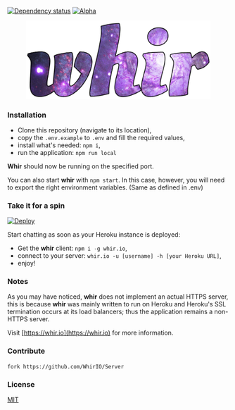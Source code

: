 [![Dependency status](https://gemnasium.com/badges/github.com/WhirIO/Server.svg)](https://gemnasium.com/github.com/WhirIO/Server)
[![Alpha](https://img.shields.io/badge/status-alpha-8456AC.svg)](https://github.com/WhirIO/Server)

<p align="center">
  <a href="http://whir.io"><img src="media/whir.png" alt="whir.io" width="420" /></a>
</p>


### Installation

- Clone this repository (navigate to its location),
- copy the `.env.example` to `.env` and fill the required values,
- install what's needed: `npm i`,
- run the application: `npm run local`

**Whir** should now be running on the specified port.

You can also start **whir** with `npm start`. In this case, however, you will need to export the right environment variables. (Same as defined in .env)


### Take it for a spin
[![Deploy](https://www.herokucdn.com/deploy/button.svg)](https://heroku.com/deploy)

Start chatting as soon as your Heroku instance is deployed:
* Get the **whir** client: `npm i -g whir.io`,
* connect to your server: `whir.io -u [username] -h [your Heroku URL]`,
* enjoy!


### Notes
As you may have noticed, **whir** does not implement an actual HTTPS server, this is because **whir** was mainly written to run on Heroku and Heroku's SSL termination occurs at its load balancers; thus the application remains a non-HTTPS server.

Visit [https://whir.io](https://whir.io) for more information.


### Contribute
```
fork https://github.com/WhirIO/Server
```


### License

[MIT](https://github.com/WhirIO/Server/blob/master/LICENSE)
